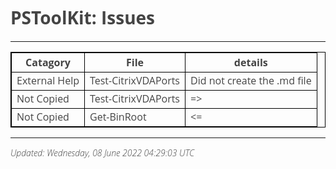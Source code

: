 <style>
table {
    border-collapse: collapse;
}
table, th, td {
   border: 1px solid black;
}
blockquote {
    border-left: solid blue;
	padding-left: 10px;
}
@import url(http://fonts.googleapis.com/css?family=Open+Sans:300italic,300);
body {
  color: #444;
  font-family: 'Open Sans', Helvetica, sans-serif;
  font-weight: 300;
}
</style>
# PSToolKit: Issues

---

| Catagory      | File                | details                     |
| ------------- | ------------------- | --------------------------- |
| External Help | Test-CitrixVDAPorts | Did not create the .md file |
| Not Copied    | Test-CitrixVDAPorts | =>                          |
| Not Copied    | Get-BinRoot         | <=                          |

---

*Updated: Wednesday, 08 June 2022 04:29:03 UTC*
